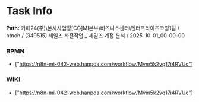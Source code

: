 # Task Info

**Path:** 카페24(주)\본사사업장\[CG]MI본부\비즈니스센터\엔터프라이즈코칭1팀 / htnoh / [349515] 세일즈 사전작업 _ 세일즈 계정 분석 / 2025-10-01_00-00-00

### BPMN
- ["https://n8n-mi-042-web.hanpda.com/workflow/Mvm5k2vq17i4RVUc"]

### WIKI
- ["https://n8n-mi-042-web.hanpda.com/workflow/Mvm5k2vq17i4RVUc"]

